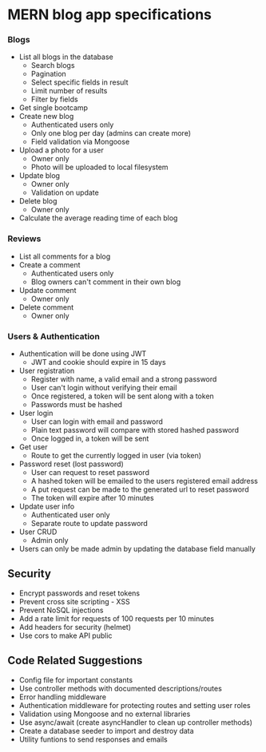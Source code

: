 # MERN blog app specifications

### Blogs

-   List all blogs in the database
    -   Search blogs
    -   Pagination
    -   Select specific fields in result
    -   Limit number of results
    -   Filter by fields
-   Get single bootcamp
-   Create new blog
    -   Authenticated users only
    -   Only one blog per day (admins can create more)
    -   Field validation via Mongoose
-   Upload a photo for a user
    -   Owner only
    -   Photo will be uploaded to local filesystem
-   Update blog
    -   Owner only
    -   Validation on update
-   Delete blog
    -   Owner only
-   Calculate the average reading time of each blog

### Reviews

-   List all comments for a blog
-   Create a comment
    -   Authenticated users only
    -   Blog owners can't comment in their own blog
-   Update comment
    -   Owner only
-   Delete comment
    -   Owner only

### Users & Authentication

-   Authentication will be done using JWT
    -   JWT and cookie should expire in 15 days
-   User registration
    -   Register with name, a valid email and a strong password
    -   User can't login without verifying their email
    -   Once registered, a token will be sent along with a token
    -   Passwords must be hashed
-   User login
    -   User can login with email and password
    -   Plain text password will compare with stored hashed password
    -   Once logged in, a token will be sent
-   Get user
    -   Route to get the currently logged in user (via token)
-   Password reset (lost password)
    -   User can request to reset password
    -   A hashed token will be emailed to the users registered email address
    -   A put request can be made to the generated url to reset password
    -   The token will expire after 10 minutes
-   Update user info
    -   Authenticated user only
    -   Separate route to update password
-   User CRUD
    -   Admin only
-   Users can only be made admin by updating the database field manually

## Security

-   Encrypt passwords and reset tokens
-   Prevent cross site scripting - XSS
-   Prevent NoSQL injections
-   Add a rate limit for requests of 100 requests per 10 minutes
-   Add headers for security (helmet)
-   Use cors to make API public

## Code Related Suggestions

-   Config file for important constants
-   Use controller methods with documented descriptions/routes
-   Error handling middleware
-   Authentication middleware for protecting routes and setting user roles
-   Validation using Mongoose and no external libraries
-   Use async/await (create asyncHandler to clean up controller methods)
-   Create a database seeder to import and destroy data
-   Utility funtions to send responses and emails
